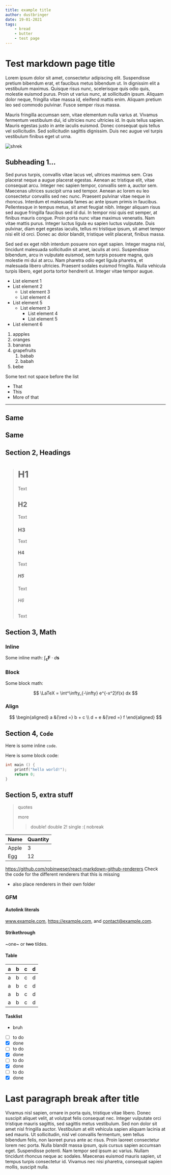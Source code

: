 ```yaml
---
title: example title
author: dustbringer
date: 19-01-2021
tags:
    - bread
    - butter
    - test page
---
```


# Test markdown page title

Lorem ipsum dolor sit amet, consectetur adipiscing elit. Suspendisse pretium bibendum erat, et faucibus metus bibendum ut. In dignissim elit a vestibulum maximus. Quisque risus nunc, scelerisque quis odio quis, molestie euismod purus. Proin ut varius nunc, at sollicitudin ipsum. Aliquam dolor neque, fringilla vitae massa id, eleifend mattis enim. Aliquam pretium leo sed commodo pulvinar. Fusce semper risus massa.

Mauris fringilla accumsan sem, vitae elementum nulla varius at. Vivamus fermentum vestibulum dui, id ultricies nunc ultricies id. In quis tellus sapien. Mauris egestas justo in ante iaculis euismod. Donec consequat quis tellus vel sollicitudin. Sed sollicitudin sagittis dignissim. Duis nec augue vel turpis vestibulum finibus eget ut urna.

![shrek](https://img1.looper.com/img/gallery/things-only-adults-notice-in-shrek/intro-1573597941.jpg "wonderful shrek")

## Subheading 1...

Sed purus turpis, convallis vitae lacus vel, ultrices maximus sem. Cras placerat neque a augue placerat egestas. Aenean ac tristique elit, vitae consequat arcu. Integer nec sapien tempor, convallis sem a, auctor sem. Maecenas ultrices suscipit urna sed tempor. Aenean ac lorem eu leo consectetur convallis sed nec nunc. Praesent pulvinar vitae neque in rhoncus. Interdum et malesuada fames ac ante ipsum primis in faucibus. Pellentesque in tempus metus, sit amet feugiat nibh. Integer aliquam risus sed augue fringilla faucibus sed id dui. In tempor nisi quis est semper, at finibus mauris congue. Proin porta nunc vitae maximus venenatis. Nam vitae mattis purus. Integer luctus ligula eu sapien luctus vulputate. Duis pulvinar, diam eget egestas iaculis, tellus mi tristique ipsum, sit amet tempor nisi elit id orci. Donec ac dolor blandit, tristique velit placerat, finibus massa.

Sed sed ex eget nibh interdum posuere non eget sapien. Integer magna nisl, tincidunt malesuada sollicitudin sit amet, iaculis at orci. Suspendisse bibendum, arcu in vulputate euismod, sem turpis posuere magna, quis molestie mi dui at arcu. Nam pharetra odio eget ligula pharetra, et malesuada libero ultricies. Praesent sodales euismod fringilla. Nulla vehicula turpis libero, eget porta tortor hendrerit ut. Integer vitae tempor augue.

-   List element 1
-   List element 2
    -   List element 3
    -   List element 4
-   List element 5
    -   List element 3
        -   List element 4
        -   List element 5
-   List element 6

1. appples
2. oranges
3. bananas
4. grapefruits
    1. babab
    2. babah
5. bebe

Some text not space before the list
-   That
-   This
-   More of that

---

## Same
## Same

## Section 2, Headings

> # H1
> Text
> ## H2
> Text
> ### H3
> Text
> #### H4
> Text
> ##### H5
> Text
> ###### H6
> Text

## Section 3, Math

### Inline

Some inline math: $\int_\mathbf{c} \mathbf{F}\cdot d\mathbf{s}$

### Block

Some block math:

$$
\LaTeX = \int^\infty_{-\infty} e^{-x^2}f(x) dx
$$

### Align

$$
\begin{aligned}
   a     &{\red =} b + c \\
   d + e &{\red =} f
\end{aligned}
$$

## Section 4, `Code`

Here is some inline `code`.

Here is some block code:

```c
int main () {
    printf("hello world!");
    return 0;
}
```

## Section 5, extra stuff

> quotes
>
> more
>
> > double!
> > double 2!
> single :(
> nobreak

| Name  | Quantity |
| ----- | -------- |
| Apple | 3        |
| Egg   | 12       |

https://github.com/robinweser/react-markdown-github-renderers
Check the code for the different renderers that this is missing

-   also place renderers in their own folder

### GFM

#### Autolink literals

www.example.com, https://example.com, and contact@example.com.

#### Strikethrough

~one~ or ~~two~~ tildes.

#### Table

| a   | b   |   c |  d  |
| --- | :-- | --: | :-: |
| a   | b   |   c |  d  |
| a   | b   |   c |  d  |
| a   | b   |   c |  d  |
| a   | b   |   c |  d  |

#### Tasklist
-   bruh
-   [ ] to do
-   [x] done
-   [ ] to do
-   [x] done
-   [ ] to do
-   [x] done
-   [ ] to do
-   [x] done

# Last paragraph break after title

Vivamus nisl sapien, ornare in porta quis, tristique vitae libero. Donec suscipit aliquet velit, at volutpat felis consequat nec. Integer vulputate orci tristique mauris sagittis, sed sagittis metus vestibulum. Sed non dolor sit amet nisl fringilla auctor. Vestibulum at elit vehicula sapien aliquam lacinia at sed mauris. Ut sollicitudin, nisl vel convallis fermentum, sem tellus bibendum felis, non laoreet purus ante ac risus. Proin laoreet consectetur lorem nec porta. Nulla blandit massa ipsum, quis cursus sapien accumsan eget. Suspendisse potenti. Nam tempor sed ipsum ac varius. Nullam tincidunt rhoncus neque ac sodales. Maecenas euismod mauris sapien, ut tempus turpis consectetur id. Vivamus nec nisi pharetra, consequat sapien mollis, suscipit nulla.
